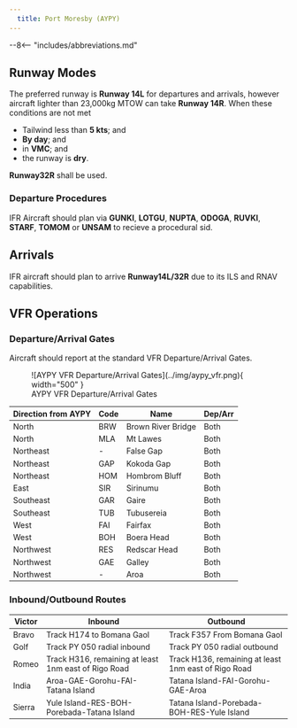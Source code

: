 ```yaml
---
  title: Port Moresby (AYPY)
---
```


--8<-- "includes/abbreviations.md"

## Runway Modes
The preferred runway is **Runway 14L** for departures and arrivals, however aircraft lighter than 23,000kg MTOW can take **Runway 14R**. When these conditions are not met

- Tailwind less than **5 kts**; and
- **By day**; and
- in **VMC**; and
- the runway is **dry**.

**Runway32R** shall be used.


### Departure Procedures
IFR Aircraft should plan via **GUNKI**, **LOTGU**, **NUPTA**, **ODOGA**, **RUVKI**, **STARF**, **TOMOM** or **UNSAM** to recieve a procedural sid.

## Arrivals
IFR aircraft should plan to arrive **Runway14L/32R** due to its ILS and RNAV capabilities.

## VFR Operations
### Departure/Arrival Gates
Aircraft should report at the standard VFR Departure/Arrival Gates.

<figure markdown>
![AYPY VFR Departure/Arrival Gates](../img/aypy_vfr.png){ width="500" }
  <figcaption>AYPY VFR Departure/Arrival Gates</figcaption>
</figure>

| Direction from AYPY | Code | Name | Dep/Arr |
| ------------------- | ---- | ---- | ------- |
| North | BRW | Brown River Bridge | Both |
| North | MLA | Mt Lawes | Both |
| Northeast | - | False Gap | Both |
| Northeast | GAP | Kokoda Gap | Both |
| Northeast | HOM | Hombrom Bluff | Both |
| East | SIR | Sirinumu | Both |
| Southeast | GAR | Gaire | Both |
| Southeast | TUB | Tubusereia | Both |
| West | FAI | Fairfax | Both |
| West | BOH | Boera Head | Both |
| Northwest | RES | Redscar Head | Both |
| Northwest | GAE | Galley | Both |
| Northwest | - | Aroa | Both |

### Inbound/Outbound Routes
| Victor | Inbound | Outbound |
| ------ | ------- | -------- |
| Bravo | Track H174 to Bomana Gaol | Track F357 From Bomana Gaol |
| Golf | Track PY 050 radial inbound | Track PY 050 radial outbound |
| Romeo | Track H316, remaining at least 1nm east of Rigo Road | Track H136, remaining at least 1nm east of Rigo Road |
| India | Aroa-GAE-Gorohu-FAI-Tatana Island | Tatana Island-FAI-Gorohu-GAE-Aroa |
| Sierra | Yule Island-RES-BOH-Porebada-Tatana Island | Tatana Island-Porebada-BOH-RES-Yule Island |
